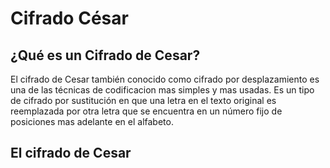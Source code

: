 # Cifrado César
## ¿Qué es un Cifrado de Cesar?  

El cifrado de Cesar también conocido como cifrado por desplazamiento es una de las técnicas de codificacion mas simples y mas usadas. Es un tipo de cifrado por sustitución en que una letra en el texto original es reemplazada por otra letra que se encuentra en un número fijo de posiciones mas adelante en el alfabeto. 

## El cifrado de Cesar 

